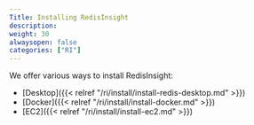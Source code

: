 ```yaml
---
Title: Installing RedisInsight
description:
weight: 30
alwaysopen: false
categories: ["RI"]
---
```

We offer various ways to install RedisInsight:

- [Desktop]({{< relref "/ri/install/install-redis-desktop.md" >}})
- [Docker]({{< relref "/ri/install/install-docker.md" >}})
- [EC2]({{< relref "/ri/install/install-ec2.md" >}})
